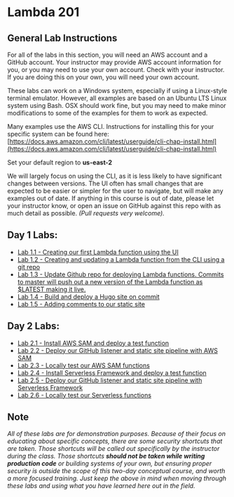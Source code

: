 # Lambda 201

## General Lab Instructions

For all of the labs in this section, you will need an AWS account and a GitHub account. Your instructor may provide AWS account information for you, or you may need to use your own account. Check with your instructor. If you are doing this on your own, you will need your own account.
  
These labs can work on a Windows system, especially if using a Linux-style terminal emulator. However, all examples are based on an Ubuntu LTS Linux system using Bash. OSX should work fine, but you may need to make minor modifications to some of the examples for them to work as expected.  

Many examples use the AWS CLI. Instructions for installing this for your specific system can be found here: [https://docs.aws.amazon.com/cli/latest/userguide/cli-chap-install.html](https://docs.aws.amazon.com/cli/latest/userguide/cli-chap-install.html) 

Set your default region to **us-east-2**

We will largely focus on using the CLI, as it is less likely to have significant changes between versions. The UI often has small changes that are expected to be easier or simpler for the user to navigate, but will make any examples out of date. If anything in this course is out of date, please let your instructor know, or open an issue on GitHub against this repo with as much detail as possible. _(Pull requests very welcome)._

## Day 1 Labs:

- [Lab 1.1 - Creating our first Lambda function using the UI](./lab1.1)
- [Lab 1.2 - Creating and updating a Lambda function from the CLI using a git repo](./lab1.2)
- [Lab 1.3 - Update Github repo for deploying Lambda functions. Commits to master will push out a new version of the Lambda function as $LATEST making it live.](./lab1.3)
- [Lab 1.4 - Build and deploy a Hugo site on commit](./lab1.4)
- [Lab 1.5 - Adding comments to our static site](./lab1.5)

## Day 2 Labs:

- [Lab 2.1 - Install AWS SAM and deploy a test function](./lab2.1)
- [Lab 2.2 - Deploy our GitHub listener and static site pipeline with AWS SAM](./lab2.2)
- [Lab 2.3 - Locally test our AWS SAM functions](./lab2.3)
- [Lab 2.4 - Install Serverless Framework and deploy a test function](./lab2.4)
- [Lab 2.5 - Deploy our GitHub listener and static site pipeline with Serverless Framework](./lab2.5)
- [Lab 2.6 - Locally test our Serverless functions](./lab2.6)

## Note

*All of these labs are for demonstration purposes. Because of their focus on educating about specific concepts, there are some security shortcuts that are taken. Those shortcuts will be called out specifically by the instructor during the class. Those shortcuts __should not be taken while writing production code__ or building systems of your own, but ensuring proper security is outside the scope of this two-day conceptual course, and worth a more focused training. Just keep the above in mind when moving through these labs and using what you have learned here out in the field.*
